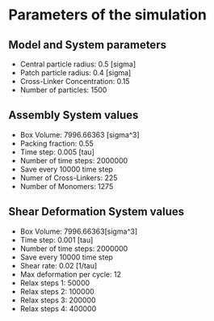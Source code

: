 # Parameters of the simulation


## Model and System parameters

- Central particle radius: 0.5 [sigma]
- Patch particle radius: 0.4 [sigma]
- Cross-Linker Concentration: 0.15
- Number of particles: 1500

 ## Assembly System values 

- Box Volume: 7996.66363 [sigma^3]
- Packing fraction: 0.55
- Time step: 0.005 [tau]
- Number of time steps: 2000000
- Save every 10000 time step
- Numer of Cross-Linkers: 225
- Number of Monomers: 1275

 ## Shear Deformation System values 

- Box Volume: 7996.66363[sigma^3]
- Time step: 0.001 [tau]
- Number of time steps: 2000000
- Save every 10000 time step
- Shear rate: 0.02 [1/tau]
- Max deformation per cycle: 12
- Relax steps 1: 50000
- Relax steps 2: 100000
- Relax steps 3: 200000
- Relax steps 4: 400000
